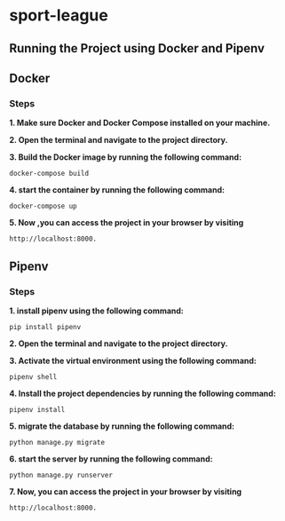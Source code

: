 # sport-league
## **Running the Project using Docker and Pipenv**

## Docker

### Steps


**1. Make sure Docker and Docker Compose installed on your machine.**

**2. Open the terminal and navigate to the project directory.**

**3. Build the Docker image by running the following command:**

    docker-compose build
**4. start the container by running the following command:**

    docker-compose up

**5. Now ,you can access the project in your browser by visiting**

    http://localhost:8000.
    

## Pipenv

### Steps

**1. install pipenv using the following command:**

    pip install pipenv
**2. Open the terminal and navigate to the project directory.**

**3. Activate the virtual environment using the following command:**

    pipenv shell

**4. Install the project dependencies by running the following command:**

    pipenv install
**5. migrate the database by running the following command:**

    python manage.py migrate
**6. start the server by running the following command:**

    python manage.py runserver
**7. Now, you can access the project in your browser by visiting** 

    http://localhost:8000.
